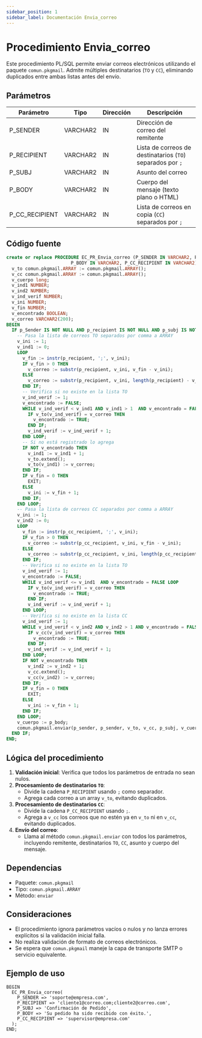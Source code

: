 ```yaml
---
sidebar_position: 1
sidebar_label: Documentación Envia_correo
---
```


# Procedimiento Envia_correo

Este procedimiento PL/SQL permite enviar correos electrónicos utilizando el paquete `comun.pkgmail`. Admite múltiples destinatarios (`TO` y `CC`), eliminando duplicados entre ambas listas antes del envío.

## Parámetros

| Parámetro         | Tipo        | Dirección | Descripción                                                     |
|------------------|-------------|-----------|-----------------------------------------------------------------|
| P_SENDER         | VARCHAR2    | IN        | Dirección de correo del remitente                              |
| P_RECIPIENT      | VARCHAR2    | IN        | Lista de correos de destinatarios (`TO`) separados por `;`     |
| P_SUBJ           | VARCHAR2    | IN        | Asunto del correo                                              |
| P_BODY           | VARCHAR2    | IN        | Cuerpo del mensaje (texto plano o HTML)                        |
| P_CC_RECIPIENT   | VARCHAR2    | IN        | Lista de correos en copia (`CC`) separados por `;`             |

## Código fuente

```sql
create or replace PROCEDURE EC_PR_Envia_correo (P_SENDER IN VARCHAR2, P_RECIPIENT VARCHAR2, P_SUBJ IN VARCHAR2,
                        P_BODY IN VARCHAR2, P_CC_RECIPIENT IN VARCHAR2) IS
  v_to comun.pkgmail.ARRAY := comun.pkgmail.ARRAY();
  v_cc comun.pkgmail.ARRAY := comun.pkgmail.ARRAY();
  v_cuerpo long;
  v_ind1 NUMBER;
  v_ind2 NUMBER;
  v_ind_verif NUMBER;
  v_ini NUMBER;
  v_fin NUMBER;
  v_encontrado BOOLEAN;
  v_correo VARCHAR2(200);
BEGIN
  IF p_Sender IS NOT NULL AND p_recipient IS NOT NULL AND p_subj IS NOT NULL AND p_body IS NOT NULL AND p_cc_recipient IS NOT NULL THEN
    -- Pasa la lista de correos TO separados por comma a ARRAY
    v_ini := 1; 
    v_ind1 := 0;
    LOOP
      v_fin := instr(p_recipient, ';', v_ini);
      IF v_fin > 0 THEN
        v_correo := substr(p_recipient, v_ini, v_fin - v_ini);
      ELSE
        v_correo := substr(p_recipient, v_ini, length(p_recipient) - v_ini + 1);
      END IF;
      -- Verifica si no existe en la lista TO
      v_ind_verif := 1;
      v_encontrado := FALSE;
      WHILE v_ind_verif < v_ind1 AND v_ind1 > 1  AND v_encontrado = FALSE LOOP
        IF v_to(v_ind_verif) = v_correo THEN
          v_encontrado := TRUE;
        END IF;
        v_ind_verif := v_ind_verif + 1;
      END LOOP;
      -- Si no está registrado lo agrega
      IF NOT v_encontrado THEN
        v_ind1 := v_ind1 + 1;
        v_to.extend();
        v_to(v_ind1) := v_correo;
      END IF;
      IF v_fin = 0 THEN 
        EXIT;
      ELSE
        v_ini := v_fin + 1;
      END IF;
    END LOOP;
    -- Pasa la lista de correos CC separados por comma a ARRAY
    v_ini := 1; 
    v_ind2 := 0;
    LOOP
      v_fin := instr(p_cc_recipient, ';', v_ini);
      IF v_fin > 0 THEN
        v_correo := substr(p_cc_recipient, v_ini, v_fin - v_ini);
      ELSE
        v_correo := substr(p_cc_recipient, v_ini, length(p_cc_recipient) - v_ini + 1);
      END IF;
      -- Verifica si no existe en la lista TO
      v_ind_verif := 1;
      v_encontrado := FALSE;
      WHILE v_ind_verif <= v_ind1  AND v_encontrado = FALSE LOOP
        IF v_to(v_ind_verif) = v_correo THEN
          v_encontrado := TRUE;
        END IF;
        v_ind_verif := v_ind_verif + 1;
      END LOOP;
      -- Verifica si no existe en la lista CC
      v_ind_verif := 1;
      WHILE v_ind_verif < v_ind2 AND v_ind2 > 1 AND v_encontrado = FALSE LOOP
        IF v_cc(v_ind_verif) = v_correo THEN
          v_encontrado := TRUE;
        END IF;
        v_ind_verif := v_ind_verif + 1;
      END LOOP;
      IF NOT v_encontrado THEN
        v_ind2 := v_ind2 + 1;
        v_cc.extend();
        v_cc(v_ind2) := v_correo;
      END IF;
      IF v_fin = 0 THEN 
        EXIT;
      ELSE
        v_ini := v_fin + 1;
      END IF;
    END LOOP;
    v_cuerpo := p_body;
    comun.pkgmail.enviar(p_sender, p_sender, v_to, v_cc, p_subj, v_cuerpo, FALSE);
  END IF;
END;
```

## Lógica del procedimiento

1. **Validación inicial**: Verifica que todos los parámetros de entrada no sean nulos.
2. **Procesamiento de destinatarios `TO`**:
   - Divide la cadena `P_RECIPIENT` usando `;` como separador.
   - Agrega cada correo a un array `v_to`, evitando duplicados.
3. **Procesamiento de destinatarios `CC`**:
   - Divide la cadena `P_CC_RECIPIENT` usando `;`.
   - Agrega a `v_cc` los correos que no estén ya en `v_to` ni en `v_cc`, evitando duplicados.
4. **Envío del correo**:
   - Llama al método `comun.pkgmail.enviar` con todos los parámetros, incluyendo remitente, destinatarios `TO`, `CC`, asunto y cuerpo del mensaje.

## Dependencias

- Paquete: `comun.pkgmail`
- Tipo: `comun.pkgmail.ARRAY`
- Método: `enviar`

## Consideraciones

- El procedimiento ignora parámetros vacíos o nulos y no lanza errores explícitos si la validación inicial falla.
- No realiza validación de formato de correos electrónicos.
- Se espera que `comun.pkgmail` maneje la capa de transporte SMTP o servicio equivalente.

## Ejemplo de uso

```plsql
BEGIN
  EC_PR_Envia_correo(
    P_SENDER => 'soporte@empresa.com',
    P_RECIPIENT => 'cliente1@correo.com;cliente2@correo.com',
    P_SUBJ => 'Confirmación de Pedido',
    P_BODY => 'Su pedido ha sido recibido con éxito.',
    P_CC_RECIPIENT => 'supervisor@empresa.com'
  );
END;
``` 